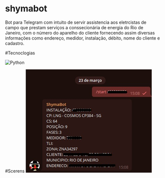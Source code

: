 # shymabot

Bot para Telegram com intuito de servir assistencia aos eletrcistas de campo que prestam serviços a conssecionária de energia do Rio de Janeiro,
com o número do aparelho do cliente fornecendo assim diversas informações como endereço, medidor, instalação, débito, nome do cliente e cadastro.

#Tecnoclogias

<img src="https://img.shields.io/badge/Python-14354C?style=for-the-badge&logo=python&logoColor=white" alt="Python">&nbsp;

#Scerens
<img src="https://github.com/shymarrai/shymabot/blob/main/bot.png">

